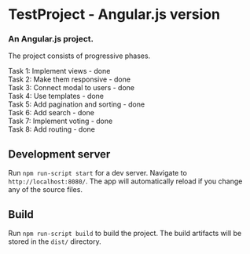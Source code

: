 # TestProject - Angular.js version

### An Angular.js project. 

The project consists of progressive phases.

Task 1: Implement views - done  
Task 2: Make them responsive - done  
Task 3: Connect modal to users - done  
Task 4: Use templates - done  
Task 5: Add pagination and sorting - done  
Task 6: Add search - done  
Task 7: Implement voting - done  
Task 8: Add routing - done  

## Development server

Run `npm run-script start` for a dev server. Navigate to `http://localhost:8080/`. The app will automatically reload if you change any of the source files.

## Build

Run `npm run-script build` to build the project. The build artifacts will be stored in the `dist/` directory.


